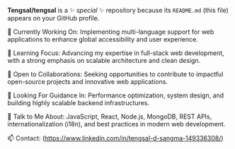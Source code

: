 


**Tengsal/tengsal** is a ✨ _special_ ✨ repository because its `README.md` (this file) appears on your GitHub profile.

🔭 Currently Working On: Implementing multi-language support for web applications to enhance global accessibility and user experience.

🌱 Learning Focus: Advancing my expertise in full-stack web development, with a strong emphasis on scalable architecture and clean design.

👯 Open to Collaborations: Seeking opportunities to contribute to impactful open-source projects and innovative web applications.

🤝 Looking For Guidance In: Performance optimization, system design, and building highly scalable backend infrastructures.

💬 Talk to Me About: JavaScript, React, Node.js, MongoDB, REST APIs, internationalization (i18n), and best practices in modern web development.

📫 Contact: (https://www.linkedin.com/in/tengsal-d-sangma-149336308/)
